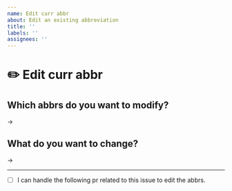 ```yaml
---
name: Edit curr abbr
about: Edit an existing abbreviation
title: ''
labels: ''
assignees: ''
---
```


# ✏️ Edit curr abbr

## Which abbrs do you want to modify?

->

## What do you want to change?

->

---

-  [ ] I can handle the following pr related to this issue to edit the abbrs.
